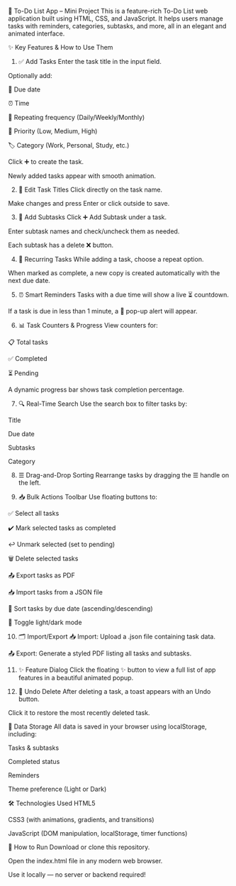 📝 To-Do List App – Mini Project
This is a feature-rich To-Do List web application built using HTML, CSS, and JavaScript. It helps users manage tasks with reminders, categories, subtasks, and more, all in an elegant and animated interface.

✨ Key Features & How to Use Them
1. ✅ Add Tasks
Enter the task title in the input field.

Optionally add:

📅 Due date

⏰ Time

🔁 Repeating frequency (Daily/Weekly/Monthly)

🚦 Priority (Low, Medium, High)

🏷️ Category (Work, Personal, Study, etc.)

Click ➕ to create the task.

Newly added tasks appear with smooth animation.

2. 📌 Edit Task Titles
Click directly on the task name.

Make changes and press Enter or click outside to save.

3. 📑 Add Subtasks
Click ➕ Add Subtask under a task.

Enter subtask names and check/uncheck them as needed.

Each subtask has a delete ❌ button.

4. 🔁 Recurring Tasks
While adding a task, choose a repeat option.

When marked as complete, a new copy is created automatically with the next due date.

5. ⏰ Smart Reminders
Tasks with a due time will show a live ⏳ countdown.

If a task is due in less than 1 minute, a 🔔 pop-up alert will appear.

6. 📊 Task Counters & Progress
View counters for:

📋 Total tasks

✅ Completed

⏳ Pending

A dynamic progress bar shows task completion percentage.

7. 🔍 Real-Time Search
Use the search box to filter tasks by:

Title

Due date

Subtasks

Category

8. ☰ Drag-and-Drop Sorting
Rearrange tasks by dragging the ☰ handle on the left.

9. 📥 Bulk Actions Toolbar
Use floating buttons to:

✅ Select all tasks

✔️ Mark selected tasks as completed

↩️ Unmark selected (set to pending)

🗑️ Delete selected tasks

📤 Export tasks as PDF

📥 Import tasks from a JSON file

📅 Sort tasks by due date (ascending/descending)

🌙 Toggle light/dark mode

10. 🗂️ Import/Export
📥 Import: Upload a .json file containing task data.

📤 Export: Generate a styled PDF listing all tasks and subtasks.

11. ✨ Feature Dialog
Click the floating ✨ button to view a full list of app features in a beautiful animated popup.

12. 🔄 Undo Delete
After deleting a task, a toast appears with an Undo button.

Click it to restore the most recently deleted task.

💾 Data Storage
All data is saved in your browser using localStorage, including:

Tasks & subtasks

Completed status

Reminders

Theme preference (Light or Dark)

🛠 Technologies Used
HTML5

CSS3 (with animations, gradients, and transitions)

JavaScript (DOM manipulation, localStorage, timer functions)

🚀 How to Run
Download or clone this repository.

Open the index.html file in any modern web browser.

Use it locally — no server or backend required!
